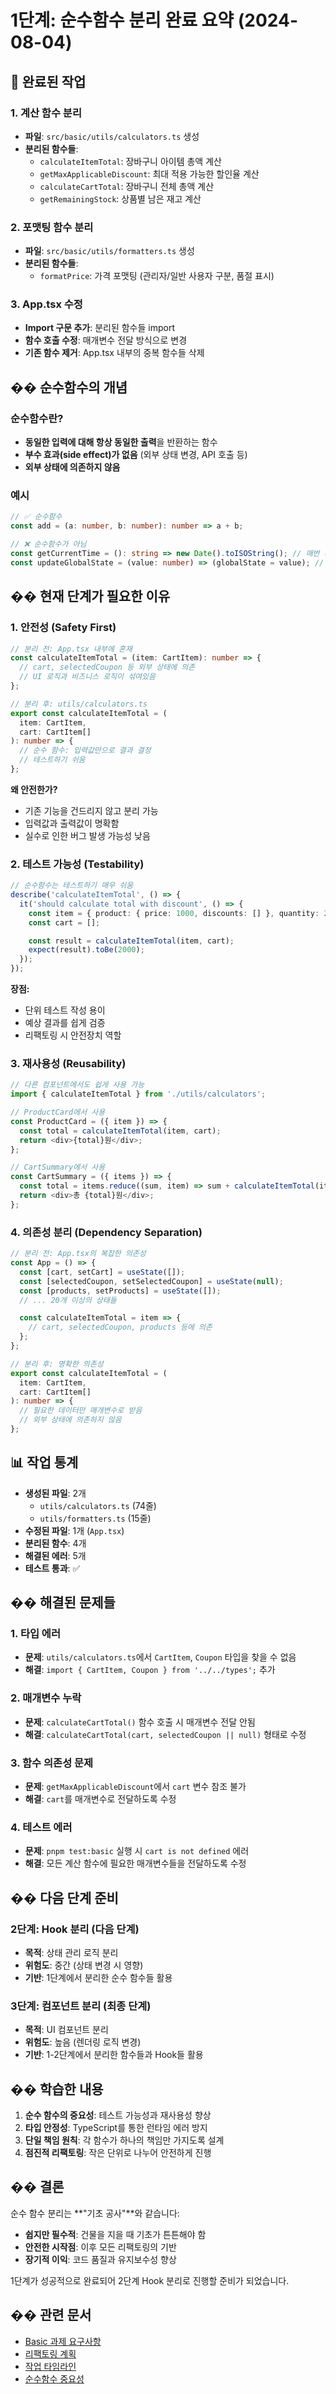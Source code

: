 # 1단계: 순수함수 분리 완료 요약 (2024-08-04)

## 🎯 완료된 작업

### 1. 계산 함수 분리

- **파일**: `src/basic/utils/calculators.ts` 생성
- **분리된 함수들**:
  - `calculateItemTotal`: 장바구니 아이템 총액 계산
  - `getMaxApplicableDiscount`: 최대 적용 가능한 할인율 계산
  - `calculateCartTotal`: 장바구니 전체 총액 계산
  - `getRemainingStock`: 상품별 남은 재고 계산

### 2. 포맷팅 함수 분리

- **파일**: `src/basic/utils/formatters.ts` 생성
- **분리된 함수들**:
  - `formatPrice`: 가격 포맷팅 (관리자/일반 사용자 구분, 품절 표시)

### 3. App.tsx 수정

- **Import 구문 추가**: 분리된 함수들 import
- **함수 호출 수정**: 매개변수 전달 방식으로 변경
- **기존 함수 제거**: App.tsx 내부의 중복 함수들 삭제

## �� 순수함수의 개념

### 순수함수란?

- **동일한 입력에 대해 항상 동일한 출력**을 반환하는 함수
- **부수 효과(side effect)가 없음** (외부 상태 변경, API 호출 등)
- **외부 상태에 의존하지 않음**

### 예시

```typescript
// ✅ 순수함수
const add = (a: number, b: number): number => a + b;

// ❌ 순수함수가 아님
const getCurrentTime = (): string => new Date().toISOString(); // 매번 다른 결과
const updateGlobalState = (value: number) => (globalState = value); // 부수 효과
```

## �� 현재 단계가 필요한 이유

### 1. **안전성 (Safety First)**

```typescript
// 분리 전: App.tsx 내부에 혼재
const calculateItemTotal = (item: CartItem): number => {
  // cart, selectedCoupon 등 외부 상태에 의존
  // UI 로직과 비즈니스 로직이 섞여있음
};

// 분리 후: utils/calculators.ts
export const calculateItemTotal = (
  item: CartItem,
  cart: CartItem[]
): number => {
  // 순수 함수: 입력값만으로 결과 결정
  // 테스트하기 쉬움
};
```

**왜 안전한가?**

- 기존 기능을 건드리지 않고 분리 가능
- 입력값과 출력값이 명확함
- 실수로 인한 버그 발생 가능성 낮음

### 2. **테스트 가능성 (Testability)**

```typescript
// 순수함수는 테스트하기 매우 쉬움
describe('calculateItemTotal', () => {
  it('should calculate total with discount', () => {
    const item = { product: { price: 1000, discounts: [] }, quantity: 2 };
    const cart = [];

    const result = calculateItemTotal(item, cart);
    expect(result).toBe(2000);
  });
});
```

**장점:**

- 단위 테스트 작성 용이
- 예상 결과를 쉽게 검증
- 리팩토링 시 안전장치 역할

### 3. **재사용성 (Reusability)**

```typescript
// 다른 컴포넌트에서도 쉽게 사용 가능
import { calculateItemTotal } from './utils/calculators';

// ProductCard에서 사용
const ProductCard = ({ item }) => {
  const total = calculateItemTotal(item, cart);
  return <div>{total}원</div>;
};

// CartSummary에서 사용
const CartSummary = ({ items }) => {
  const total = items.reduce((sum, item) => sum + calculateItemTotal(item, cart), 0);
  return <div>총 {total}원</div>;
};
```

### 4. **의존성 분리 (Dependency Separation)**

```typescript
// 분리 전: App.tsx의 복잡한 의존성
const App = () => {
  const [cart, setCart] = useState([]);
  const [selectedCoupon, setSelectedCoupon] = useState(null);
  const [products, setProducts] = useState([]);
  // ... 20개 이상의 상태들

  const calculateItemTotal = item => {
    // cart, selectedCoupon, products 등에 의존
  };
};

// 분리 후: 명확한 의존성
export const calculateItemTotal = (
  item: CartItem,
  cart: CartItem[]
): number => {
  // 필요한 데이터만 매개변수로 받음
  // 외부 상태에 의존하지 않음
};
```

## 📊 작업 통계

- **생성된 파일**: 2개
  - `utils/calculators.ts` (74줄)
  - `utils/formatters.ts` (15줄)
- **수정된 파일**: 1개 (`App.tsx`)
- **분리된 함수**: 4개
- **해결된 에러**: 5개
- **테스트 통과**: ✅

## �� 해결된 문제들

### 1. 타입 에러

- **문제**: `utils/calculators.ts`에서 `CartItem`, `Coupon` 타입을 찾을 수 없음
- **해결**: `import { CartItem, Coupon } from '../../types';` 추가

### 2. 매개변수 누락

- **문제**: `calculateCartTotal()` 함수 호출 시 매개변수 전달 안됨
- **해결**: `calculateCartTotal(cart, selectedCoupon || null)` 형태로 수정

### 3. 함수 의존성 문제

- **문제**: `getMaxApplicableDiscount`에서 `cart` 변수 참조 불가
- **해결**: `cart`를 매개변수로 전달하도록 수정

### 4. 테스트 에러

- **문제**: `pnpm test:basic` 실행 시 `cart is not defined` 에러
- **해결**: 모든 계산 함수에 필요한 매개변수들을 전달하도록 수정

## �� 다음 단계 준비

### 2단계: Hook 분리 (다음 단계)

- **목적**: 상태 관리 로직 분리
- **위험도**: 중간 (상태 변경 시 영향)
- **기반**: 1단계에서 분리한 순수 함수들 활용

### 3단계: 컴포넌트 분리 (최종 단계)

- **목적**: UI 컴포넌트 분리
- **위험도**: 높음 (렌더링 로직 변경)
- **기반**: 1-2단계에서 분리한 함수들과 Hook들 활용

## �� 학습한 내용

1. **순수 함수의 중요성**: 테스트 가능성과 재사용성 향상
2. **타입 안정성**: TypeScript를 통한 런타임 에러 방지
3. **단일 책임 원칙**: 각 함수가 하나의 책임만 가지도록 설계
4. **점진적 리팩토링**: 작은 단위로 나누어 안전하게 진행

## �� 결론

순수 함수 분리는 **"기초 공사"**와 같습니다:

- **쉽지만 필수적**: 건물을 지을 때 기초가 튼튼해야 함
- **안전한 시작점**: 이후 모든 리팩토링의 기반
- **장기적 이익**: 코드 품질과 유지보수성 향상

1단계가 성공적으로 완료되어 2단계 Hook 분리로 진행할 준비가 되었습니다.

## �� 관련 문서

- [Basic 과제 요구사항](../pr/basic-requirements.md)
- [리팩토링 계획](../work-plan.md)
- [작업 타임라인](./work-timeline-250804.md)
- [순수함수 중요성](./step1-pure-functions-importance.md)
